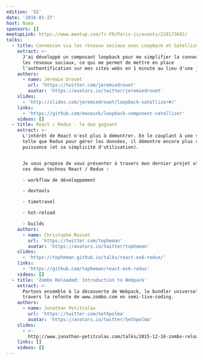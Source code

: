 ```yaml
---
edition: '52'
date: '2016-01-27'
host: Numa
sponsors: []
meetupLink: https://www.meetup.com/fr-FR/Paris-js/events/228173692/
talks:
  - title: Connexion via les réseaux sociaux avec Loopback et Satellizer
    extract: >-
      J'ai développé un composant loopback pour me simplifier la connexion via
      les réseaux sociaux, ce qui me permet de mettre en place
      l'authentification sur mes sites webs en 1 minute au lieu d'une journée.
    authors:
      - name: Jérémie Drouet
        url: 'https://twitter.com/jeremiedrouet'
        avatar: 'https://avatars.io/twitter/jeremiedrouet'
    slides:
      - 'http://slides.com/jeremiedrouet/loopback-satellizer#/'
    links:
      - 'https://github.com/moooink/loopback-component-satellizer'
    videos: []
  - title: React / Redux - le duo gagnant
    extract: >-
      L'intérêt de React n'est plus à démontrer. En le couplant à une solution
      telle que Redux pour gérer les données, il démontre encore plus sa
      puissance (et sa simplicité d'utilisation).


      Je vous propose de vous présenter à travers mon dernier projet utilisant
      ces deux technos React / Redux :

      - workflow de développement

      - devtools

      - timetravel

      - hot-reload

      - builds
    authors:
      - name: Christophe Rosset
        url: 'https://twitter.com/topheman'
        avatar: 'https://avatars.io/twitter/topheman'
    slides:
      - 'https://topheman.github.io/talks/react-es6-redux/'
    links:
      - 'https://github.com/topheman/react-es6-redux'
    videos: []
  - title: 'Zombo Reloaded: Introduction to Webpack'
    extract: >-
      Partons ensemble à la découverte de Webpack, le bundler universel, à
      travers la refonte de www.zombo.com en semi-live-coding.
    authors:
      - name: Jonathan Petitcolas
        url: 'https://twitter.com/Sethpolma'
        avatar: 'https://avatars.io/twitter/Sethpolma'
    slides:
      - >-
        http://www.jonathan-petitcolas.com/talks/2015-12-16-zombo-reloaded-introduction-to-webpack.html
    links: []
    videos: []
---
```

